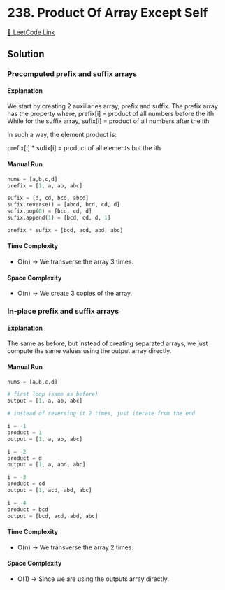 # 238. Product Of Array Except Self

[🔗 LeetCode Link](https://leetcode.com/problems/product-of-array-except-self/description/)

## Solution

### Precomputed prefix and suffix arrays

#### Explanation

We start by creating 2 auxiliaries array, prefix and suffix.
The prefix array has the property where,
prefix[i] = product of all numbers before the ith
While for the suffix array,
sufix[i] = product of all numbers after the ith

In such a way, the element product is:

prefix[i] * sufix[i] = product of all elements but the ith

#### Manual Run

```python
nums = [a,b,c,d]
prefix = [1, a, ab, abc]

sufix = [d, cd, bcd, abcd]
sufix.reverse() = [abcd, bcd, cd, d]
sufix.pop(0) = [bcd, cd, d]
sufix.append(1) = [bcd, cd, d, 1]

prefix * sufix = [bcd, acd, abd, abc]
```

#### Time Complexity

- O(n) -> We transverse the array 3 times.

#### Space Complexity

- O(n) -> We create 3 copies of the array.

### In-place prefix and suffix arrays

#### Explanation

The same as before, but instead of creating separated arrays,
we just compute the same values using the output array directly.

#### Manual Run

```python
nums = [a,b,c,d]

# first loop (same as before)
output = [1, a, ab, abc]

# instead of reversing it 2 times, just iterate from the end

i = -1
product = 1
output = [1, a, ab, abc]

i = -2
product = d
output = [1, a, abd, abc]

i = -3
product = cd
output = [1, acd, abd, abc]

i = -4
product = bcd
output = [bcd, acd, abd, abc]
```

#### Time Complexity

- O(n) -> We transverse the array 2 times.

#### Space Complexity

- O(1) -> Since we are using the outputs array directly.
